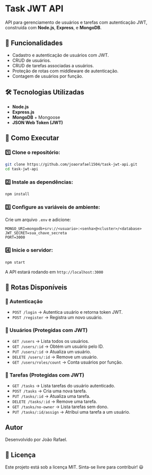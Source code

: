 # Task JWT API

API para gerenciamento de usuários e tarefas com autenticação JWT, construída com **Node.js**, **Express**, e **MongoDB**.

## 📌 Funcionalidades
- Cadastro e autenticação de usuários com JWT.
- CRUD de usuários.
- CRUD de tarefas associadas a usuários.
- Proteção de rotas com middleware de autenticação.
- Contagem de usuários por função.

## 🛠️ Tecnologias Utilizadas
- **Node.js**
- **Express.js**
- **MongoDB** + Mongoose
- **JSON Web Token (JWT)**

## 🚀 Como Executar

### 1️⃣ Clone o repositório:
```sh
git clone https://github.com/joaorafael1504/task-jwt-api.git
cd task-jwt-api
```

### 2️⃣ Instale as dependências:
```sh
npm install
```

### 3️⃣ Configure as variáveis de ambiente:
Crie um arquivo `.env` e adicione:
```env
MONGO_URI=mongodb+srv://<usuario>:<senha>@<cluster>/<database>
JWT_SECRET=sua_chave_secreta
PORT=3000
```

### 4️⃣ Inicie o servidor:
```sh
npm start
```
A API estará rodando em `http://localhost:3000`

## 🔑 Rotas Disponíveis

### 📌 Autenticação
- `POST /login` → Autentica usuário e retorna token JWT.
- `POST /register` → Registra um novo usuário.

### 📌 Usuários (Protegidas com JWT)
- `GET /users` → Lista todos os usuários.
- `GET /users/:id` → Obtém um usuário pelo ID.
- `PUT /users/:id` → Atualiza um usuário.
- `DELETE /users/:id` → Remove um usuário.
- `GET /users/roles/count` → Conta usuários por função.

### 📌 Tarefas (Protegidas com JWT)
- `GET /tasks` → Lista tarefas do usuário autenticado.
- `POST /tasks` → Cria uma nova tarefa.
- `PUT /tasks/:id` → Atualiza uma tarefa.
- `DELETE /tasks/:id` → Remove uma tarefa.
- `GET /tasks/no-owner` → Lista tarefas sem dono.
- `PUT /tasks/:id/assign` → Atribui uma tarefa a um usuário.

## Autor

Desenvolvido por João Rafael.

## 📜 Licença
Este projeto está sob a licença MIT. Sinta-se livre para contribuir! 😃
